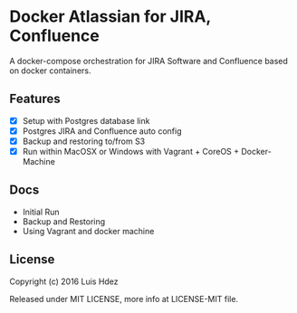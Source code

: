 # Docker Atlassian for JIRA, Confluence

A docker-compose orchestration for JIRA Software and Confluence based on docker
containers.

## Features

- [x] Setup with Postgres database link
- [x] Postgres JIRA and Confluence auto config
- [x] Backup and restoring to/from S3
- [x] Run within MacOSX or Windows with Vagrant + CoreOS + Docker-Machine

## Docs

- Initial Run
- Backup and Restoring
- Using Vagrant and docker machine

## License

Copyright (c) 2016 Luis Hdez

Released under MIT LICENSE, more info at LICENSE-MIT file.
